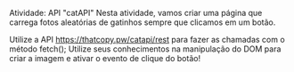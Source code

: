 
Atividade: API "catAPI"
Nesta atividade, vamos criar uma página que carrega fotos aleatórias de gatinhos sempre que clicamos em um botão.

Utilize a API https://thatcopy.pw/catapi/rest para fazer as chamadas com o método fetch();
Utilize seus conhecimentos na manipulação do DOM para criar a imagem e ativar o evento de clique do botão!
